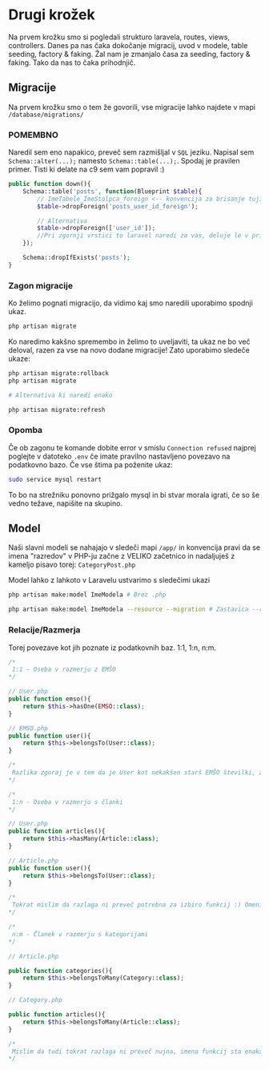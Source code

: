 # Drugi krožek

   Na prvem krožku smo si pogledali strukturo laravela, routes, views, controllers. Danes pa nas čaka dokočanje migracij, uvod v modele, table seeding, factory & faking. Žal nam je zmanjalo časa za seeding, factory & faking. Tako da nas to čaka prihodnjič.

## Migracije

Na prvem krožku smo o tem že govorili, vse migracije lahko najdete v mapi `/database/migrations/`

### POMEMBNO

Naredil sem eno napakico, preveč sem razmišljal v `SQL` jeziku. Napisal sem `Schema::alter(...);` namesto `Schema::table(...);`. Spodaj je pravilen primer. Tisti ki delate na c9 sem vam popravil :)

```php
public function down(){
    Schema::table('posts', function(Blueprint $table){
        // ImeTabele_ImeStolpca_foreign <-- konvencija za brisanje tujih ključev.
        $table->dropForeign('posts_user_id_foreign'); 

        // Alternativa
        $table->dropForeign(['user_id']);
        //Pri zgornji vrstici to laravel naredi za vas, deluje le v primeru ko vi niste ob ustvarjanju tabele preimenovali identifikatorja tujega ključa.
    });

    Schema::dropIfExists('posts');
}
```

### Zagon migracije

Ko želimo pognati migracijo, da vidimo kaj smo naredili uporabimo spodnji ukaz.

```bash
php artisan migrate
```

Ko naredimo kakšno spremembo in želimo to uveljaviti, ta ukaz ne bo več deloval, razen za vse na novo dodane migracije! Zato uporabimo sledeče ukaze:

```bash
php artisan migrate:rollback
php artisan migrate

# Alternativa ki naredi enako

php artisan migrate:refresh
```

### Opomba

Če ob zagonu te komande dobite error v smislu `Connection refused` najprej poglejte v datoteko `.env` če imate pravilno nastavljeno povezavo na podatkovno bazo. Če vse štima pa poženite ukaz:

```bash
sudo service mysql restart
```

To bo na strežniku ponovno prižgalo mysql in bi stvar morala igrati, če so še vedno težave, napišite na skupino.

## Model

Naši slavni modeli se nahajajo v sledeči mapi `/app/` in konvencija pravi da se imena "razredov" v PHP-ju začne z VELIKO začetnico in nadaljuješ z kameljo pisavo torej: `CategoryPost.php`

Model lahko z lahkoto v Laravelu ustvarimo s sledečimi ukazi

```bash
php artisan make:model ImeModela # Brez .php

php artisan make:model ImeModela --resource --migration # Zastavica --resource vam bo poleg modela ustvarila še pripadajoč Controller --migration pa migracijsko datoteko
```

### Relacije/Razmerja

Torej povezave kot jih poznate iz podatkovnih baz. 1:1, 1:n, n:m.

```php
/*
 1:1 - Oseba v razmerju z EMŠO
*/

// User.php
public function emso(){
    return $this->hasOne(EMSO::class);
}

// EMSO.php
public function user(){
    return $this->belongsTo(User::class);
} 

/*
 Razlika zgoraj je v tem da je User kot nekakšen starš EMŠO številki, zato pri uporabniku rečemo hasOne pri EMŠO razredu pa belongsTo, ker pripada uporabniku
*/
```

```php
/*
 1:n - Oseba v razmerju s članki
*/

// User.php
public function articles(){
    return $this->hasMany(Article::class);
}

// Article.php
public function user(){
    return $this->belongsTo(User::class);
}

/*
 Tokrat mislim da razlaga ni preveč potrebna za izbiro funkcij :) Omenil pa bi da uporabnik lahko ima več člankov, zato je ime funkcije zapisan v množini.
*/
```

```php
/*
 n:m - Članek v razmerju s kategorijami
*/

// Article.php

public function categories(){
    return $this->belongsToMany(Category::class);
}

// Category.php

public function articles(){
    return $this->belongsToMany(Article::class);
}

/*
 Mislim da tudi tokrat razlaga ni preveč nujna, imena funkcij sta enaka, ker je le enako razmerje. Imena funkcij pa enako v množini.
*/
```
